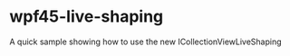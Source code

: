 wpf45-live-shaping
==================

A quick sample showing how to use the new ICollectionViewLiveShaping
